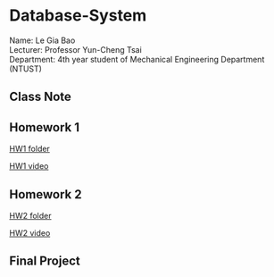 # Database-System
Name: Le Gia Bao  
Lecturer: Professor Yun-Cheng Tsai  
Department: 4th year student of Mechanical Engineering Department (NTUST)
## Class Note

## Homework 1
[HW1 folder](https://github.com/BaoLe106/Database-System/tree/main/HW1)

[HW1 video](https://youtu.be/E51hZK3xB1w)

## Homework 2
[HW2 folder](https://github.com/BaoLe106/Database-System/tree/main/HW2)

[HW2 video](https://youtu.be/LbTDTDxrDuk)

## Final Project
